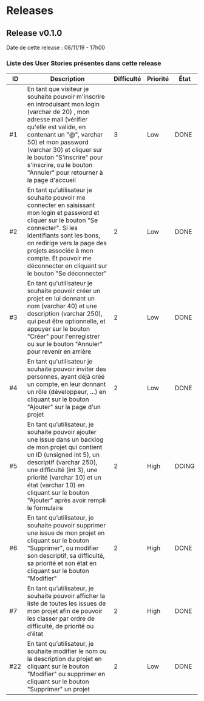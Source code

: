 # Releases

## Release v0.1.0

Date de cette release : 08/11/19 - 17h00

### Liste des User Stories présentes dans cette release

| ID  |  Description    | Difficulté  | Priorité  |    État    |
|---|------|---|---|--------|
| #1 | En tant que visiteur je souhaite pouvoir m'inscrire en introduisant mon login (varchar de 20) , mon adresse mail (vérifier qu'elle est valide, en contenant un "@", varchar 50)  et mon password (varchar 30) et cliquer sur le bouton "S'inscrire" pour s'inscrire, ou le bouton "Annuler" pour retourner à la page d'accueil | 3 | Low | DONE|
| #2 | En tant qu’utilisateur je souhaite pouvoir me connecter en saisissant mon login et password et cliquer sur le bouton "Se connecter". Si les identifiants sont les bons, on redirige vers la page des projets associée à mon compte. Et pouvoir me déconnecter en cliquant sur le bouton "Se déconnecter" | 2 | Low | DONE|
| #3 | En tant qu'utilisateur je souhaite pouvoir créer un projet en lui donnant un nom (varchar 40) et une description (varchar 250), qui peut être optionnelle, et appuyer sur le bouton "Créer" pour l'enregistrer ou sur le bouton "Annuler" pour revenir en arrière| 2 | Low | DONE|
| #4 | En tant qu'utilisateur je souhaite pouvoir inviter des personnes, ayant déjà créé un compte, en leur donnant un rôle (développeur, ...) en cliquant sur le bouton "Ajouter" sur la page d'un projet| 2 | Low | DONE|
| #5 | En tant qu’utilisateur, je souhaite pouvoir ajouter une issue dans un backlog de mon projet qui contient un ID (unsigned int 5), un descriptif (varchar 250), une difficulté (int 3), une priorité (varchar 10) et un état (varchar 10) en cliquant sur le bouton "Ajouter" après avoir rempli le formulaire| 2 | High | DOING|
| #6 | En tant qu’utilisateur, je souhaite pouvoir supprimer une issue de mon projet en cliquant sur le bouton "Supprimer", ou modifier son descriptif, sa difficulté, sa priorité et son état en cliquant sur le bouton "Modifier"| 2 | High | DONE|
| #7 | En tant qu’utilisateur, je souhaite pouvoir afficher la liste de toutes les issues de mon projet afin de pouvoir les classer par ordre de difficulté, de priorité ou d’état | 2 | High | DONE|
| #22 | En tant qu’utilisateur, je souhaite modifier le nom ou la description du projet en cliquant sur le bouton "Modifier" ou supprimer en cliquant sur le bouton "Supprimer" un projet| 2 | Low | DONE|
